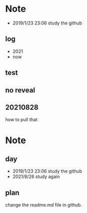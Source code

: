 # Note

- 2019/1/23 23:06 study the github

## log

- 2021
- now

## test

## no reveal

## 20210828

how to pull that


# Note

## day

- 2019/1/23 23:06 study the github
- 2021/8/26 study again

## plan

change the readme.md file in github.

